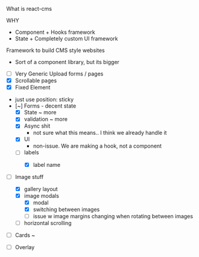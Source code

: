 What is react-cms

WHY
- Component + Hooks framework
- State + Completely custom UI framework

Framework to build CMS style websites

- Sort of a component library, but its bigger

- [ ] Very Generic Upload forms / pages
- [x] Scrollable pages
- [x] Fixed Element
 - just use position: sticky
- [~] Forms - decent state
  - [x] State ~ more
   - [x] validation ~ more 
  - [x] Async shit
    - not sure what this means.. I think we already handle it
  - [x] UI
    - non-issue. We are making a hook, not a component
  - [ ] labels
    - [x] label name


- [ ] Image stuff
  - [x] gallery layout
  - [x] image modals
    - [x] modal
    - [x] switching between images
    - [ ] issue w image margins changing when rotating between images
  - [ ] horizontal scrolling

- [ ] Cards ~

- [ ] Overlay